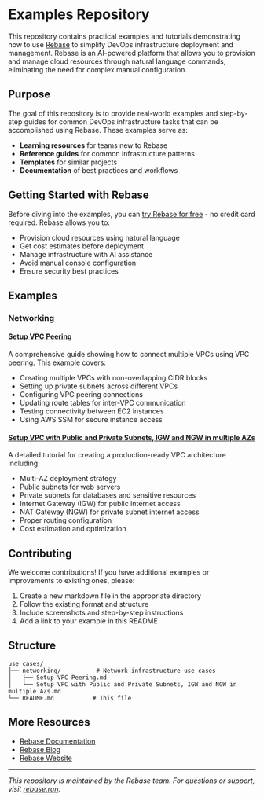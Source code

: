 # Examples Repository

This repository contains practical examples and tutorials demonstrating how to use [Rebase](https://rebase.run) to simplify DevOps infrastructure deployment and management. Rebase is an AI-powered platform that allows you to provision and manage cloud resources through natural language commands, eliminating the need for complex manual configuration.

## Purpose

The goal of this repository is to provide real-world examples and step-by-step guides for common DevOps infrastructure tasks that can be accomplished using Rebase. These examples serve as:

- **Learning resources** for teams new to Rebase
- **Reference guides** for common infrastructure patterns
- **Templates** for similar projects
- **Documentation** of best practices and workflows

## Getting Started with Rebase

Before diving into the examples, you can [try Rebase for free](https://rebase.run) - no credit card required. Rebase allows you to:

- Provision cloud resources using natural language
- Get cost estimates before deployment
- Manage infrastructure with AI assistance
- Avoid manual console configuration
- Ensure security best practices

## Examples

### Networking

#### [Setup VPC Peering](./networking/Setup%20VPC%20Peering.md)
A comprehensive guide showing how to connect multiple VPCs using VPC peering. This example covers:
- Creating multiple VPCs with non-overlapping CIDR blocks
- Setting up private subnets across different VPCs
- Configuring VPC peering connections
- Updating route tables for inter-VPC communication
- Testing connectivity between EC2 instances
- Using AWS SSM for secure instance access

#### [Setup VPC with Public and Private Subnets, IGW and NGW in multiple AZs](./networking/Setup%20VPC%20with%20Public%20and%20Private%20Subnets%2C%20IGW%20and%20NGW%20in%20multiple%20AZs.md)
A detailed tutorial for creating a production-ready VPC architecture including:
- Multi-AZ deployment strategy
- Public subnets for web servers
- Private subnets for databases and sensitive resources
- Internet Gateway (IGW) for public internet access
- NAT Gateway (NGW) for private subnet internet access
- Proper routing configuration
- Cost estimation and optimization

## Contributing

We welcome contributions! If you have additional examples or improvements to existing ones, please:

1. Create a new markdown file in the appropriate directory
2. Follow the existing format and structure
3. Include screenshots and step-by-step instructions
4. Add a link to your example in this README

## Structure

```
use_cases/
├── networking/          # Network infrastructure use cases
│   ├── Setup VPC Peering.md
│   └── Setup VPC with Public and Private Subnets, IGW and NGW in multiple AZs.md
└── README.md           # This file
```

## More Resources

- [Rebase Documentation](https://docs.rebase.run)
- [Rebase Blog](https://blog.rebase.run)
- [Rebase Website](https://rebase.run/)

---

*This repository is maintained by the Rebase team. For questions or support, visit [rebase.run](https://rebase.run).* 